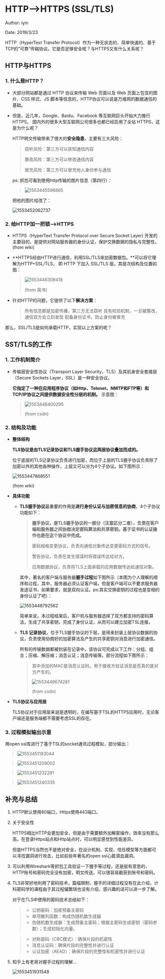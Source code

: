 # HTTP—>HTTPS (SSL/TLS)

Author: iyin

Date: 2019/3/23

HTTP（HyperText Transfer Protocol）作为一种无状态的、简单快速的、基于 TCP的”可靠“传输协议。它是否足够安全呢？与HTTPS又有什么关系呢？

## HTTP与HTTPS

### 1. 什么是HTTP？

* 大部分网站都是通过 HTTP 协议来传输 Web 页面以及 Web 页面上包含的图片、CSS 样式、JS 脚本等信息的，HTTP协议可以说是万维网的数据通信的基础。

* 但是，近几年，Google、Baidu、Facebook 等互联网巨头开始大力推行 HTTPS， 国内外的很多大型互联网公司很多也都已经启用了全站 HTTPS，这是为什么呢？

  HTTP明文传输带来了很大的**安全隐患**，主要有三大风险：

  > 窃听风险：第三方可以获知通信内容
  >
  > 篡改风险：第三方可以修改通信内容
  >
  > 冒充风险：第三方可以冒充他人身份参与通信

  ps: 抓包可看到使用http传输的图片信息（第四行）：

  > ![1553445596865](C:\Users\iyin\AppData\Roaming\Typora\typora-user-images\1553445596865.png)

  把他的图片给改了：

  ![1553452062737](C:\Users\iyin\AppData\Roaming\Typora\typora-user-images\1553452062737.png)

### 2. 给HTTP加一把锁—>HTTPS

* HTTPS（HyperText Transfer Protocol over Secure Socket Layer) 开发的主要目的，是提供对网站服务器的身份认证，保护交换数据的隐私与完整性。(from wiki)

* **HTTPS经由HTTP进行通信，利用SSL/TLS来加密数据包。**可以将它理解为HTTP+SSL/TLS， 即 HTTP 下加入 SSL/TLS 层。其层次结构及位置如图：

  > ![1553446309418](C:\Users\iyin\AppData\Roaming\Typora\typora-user-images\1553446309418.png)
  >
  > (from 简书)

* 针对HTTP的问题，它提供了以下**解决方案**：

  > 所有信息都是加密传播，第三方无法窃听
  > 具有校验机制，一旦被篡改，通信双方会立刻发现
  > 配备身份证书，防止身份被冒充

那么，SSL/TLS是如何承载HTTP，实现以上方案的呢？

## SST/TLS的工作

### 1. 工作机制简介

- 传输层安全性协议（Transport Layer Security，TLS）及其前身安全套接层（Secure Sockets Layer，SSL）是一种安全协议。

  **它指定了一种在应用程序协议（如Http、Telenet、NMTP和FTP等）和TCP/IP协议之间提供数据安全性分层的机制。** 示意图：

  > ![1553446400295](C:\Users\iyin\AppData\Roaming\Typora\typora-user-images\1553446400295.png)
  >
  > (from csdn)

### 2. 结构及功能

+ **整体结构**

  **TLS协议是由TLS记录协议和TLS握手协议这两层协议叠加而成的。**

  位于底层的TLS记录协议负责进行加密，而位于上层的TLS握手协议负责除了加密以外的其他各种操作，上层又可以分为4个子协议。如下图所示：

  ![1553447868551](C:\Users\iyin\AppData\Roaming\Typora\typora-user-images\1553447868551.png)

  (from wiki)

* **具体功能**

  * **TLS握手协议**最重要的作用是**进行身份认证与加密信息的协商**，4个子协议功能如下：

    > **握手协议，是TLS握手协议的一部分（注意区分二者），负责在客户端和服务器之间协商决定密码算法和共享密钥。基于证书的认证操作也是在这个协议中完成。**
    >
    > 密码规格变更协议，负责向通信对象传达变更密码方式的信号。
    >
    > 警告协议，负责在发生错误时将错误传达给对方。
    >
    > 应用数据协议，负责将TLS上面承载的应用数据传达给通信对象。

    其中，著名的客户端与服务器**握手过程**如下图所示（本图为个人理解的顺序和过程，其中，服务器必须认证客户端，但是客户端可以不要求服务器发送证书，如果要求，就是双向认证。ps:其实交换密钥的过程也是变相的身份认证了吧）：

    ![1553448792562](C:\Users\iyin\AppData\Roaming\Typora\typora-user-images\1553448792562.png)

    简单来说，本过程结束后，客户机与服务器选择了双方都支持的密码算法，生成了共享密钥，完成了身份认证，从而可以建立加密TSL连接。

  * **TLS 记录协议**，位于TLS握手协议的下层，是用来封装上层协议数据的协议，负责使用协商好的加密算法及产生的共享密钥对消息进行加密通信。

    所有的传输数据都被封装在记录中，该协议可完成以下工作：分组、组合；压缩、解压缩；消息认证；消息传输等。部分流程如下图所示：

    > 其中添加的MAC是消息认证码，用于接收方验证消息是否真的是对方产生的。
    >
    > ![1553449674281](C:\Users\iyin\AppData\Roaming\Typora\typora-user-images\1553449674281.png)
    >
    > (from csdn)

* **TLS协议与应用层**

  TLS协议对于应用层来说是透明的，在编写基于TSL的HTTPS应用时，无论客户端还是服务端都不需要考虑SSL的存在。

### 3. 过程模拟输出示意

用open ssl库进行了基于TSL的socket通讯过程模拟，部分输出：

> ![1553451193044](C:\Users\iyin\AppData\Roaming\Typora\typora-user-images\1553451193044.png)

> ![1553451209002](C:\Users\iyin\AppData\Roaming\Typora\typora-user-images\1553451209002.png)

> ![1553451232281](C:\Users\iyin\AppData\Roaming\Typora\typora-user-images\1553451232281.png)

> ![1553451240335](C:\Users\iyin\AppData\Roaming\Typora\typora-user-images\1553451240335.png)

## 补充与总结

1. HTTP默认使用80端口，Https使用443端口。

2. 关于安全性

   HTTPS相比HTTP会更加安全，但是由于需要额外加解密操作，效率没有那么高。在登录Https站点和Http站点时，可以明显感觉到性能差异。

   但是HTTPS当然也不是绝对安全，在设计机制、实现、信任模型等方面都可以寻找漏洞进行攻击，比如前些年著名的open ssl心脏滴血漏洞。

3. 可以利用Wireshark等抓包工具验证一下握手等过程，还是挺有意思的，HTTP账号和密码完全没有加密，明文传送，可以很容易截获到账号和密码。

4. TLS非常好地利用了密码技术，篇幅限制，握手的详细过程没有在此介绍，计科密码学的课程由于其过程偏繁琐也没有介绍，感兴趣的话可以进一步了解。

   对于在TLS中使用的密码技术总结如下：

   > - 公钥密码：加密预备主密码
   > - 单项散列函数：构成伪随机数生成器
   > - 伪随机数生成器：生成预备主密码；根据主密码生成密钥（密码参数）；生成初始化向量。

   > * 对称密码（CBC模式）：确保片段的机密性
   > * 消息认证码：确保片段的完整性并进行认证 
   > * 认证加密（AEAD）：确保片段的完整性和机密性并进行认证

5. 知乎上有老哥对握手过程的理解...

   ![1553451931548](C:\Users\iyin\AppData\Roaming\Typora\typora-user-images\1553451931548.png)

